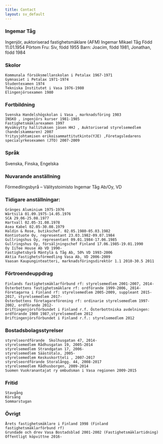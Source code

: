```yaml
---
title: Contact
layout: sv_default
---
```


### Ingemar Tåg

Ingenjör, auktoriserad fastighetsmäklare (AFM) Ingemar Mikael Tåg
Född 11.01.1954 Pörtom
Fru: Siv, född 1955
Barn: Joacim, född 1981, Jonathan, född 1984

### Skolor

    Kommunala försöksmellanskolan i Petalax 1967-1971
    Gymnasiet i Petalax 1971-1974
    Studentexamen 1974
    Tekniska Institutet i Vasa 1976-1980
    Elingenjörsexamen 1980

### Fortbildning

    Svenska Handelshögskolan i Vasa , marknadsföring 1983
    INSKO , ingenjörs kurser 1981-1985
    Fastighetsmäklarexamen 1997
    Hyväksytty hallituksen jäsen HHJ , Auktoriserad styrelsemedlem (handelskammaren) 2007
    Yritysjohtamisen erikoisammattitutkinto(YJE) ,Företagsledarens specialyrkesexamen (JTO) 2007-2009

### Språk

Svenska, Finska, Engelska

### Nuvarande anställning

Förmedlingsbyrå – Välitystoimisto Ingemar Tåg Ab/Oy, VD

### Tidigare anställningar:

    Gränges Aluminium 1975-1976
    Wärtsilä 01.09.1975-14.05.1976
    SCA 29.06-25.08.1977
    Hartvall 02.05-31.08.1978
    Asea Kabel 02.05-30.08.1979
    Haldin & Rose, butikschef. 02.05.1980-05.03.1982
    Kontiotuote Oy, representant 23.03.1982-09.07.1984
    Gullringshus Oy, representant 09.01.1984-17.06.1985
    Gullringshus Oy, försäljningschef Finland 17.06.1985-19.01.1990
    Oy IiTee House Ab VD 1990-
    Fastighetsbyrå Mäntylä & Tåg Ab, 50% VD 1993-2006
    Aktia Fastighetsförmedling Vasa Ab, VD 2006-2009
    Vaasan Kaupunginteatteri, marknadsföringsdirektör 1.1 2010-30.5 2011

### Förtroendeuppdrag

    Finlands fastighetsmäklarförbund rf: styrelsemedlem 2001-2007, 2014-
    Österbottens fastighetsmäklare rf: ordförande 1999-2006, 2014-
    Företagarna i Finland rf: styrelsemedlem 2005-2009, suppleant 2015-2017, styrelsemedlem 2017-
    Österbottens företagareförening rf: ordinarie styrelsemedlem 1997-2002, ordförande 2012-
    Driftingenjörsförbundet i Finland r.f. Österbottniska avdelningen: ordförande 1980 1987,styrelsemedlem 2012
    Driftingenjörsförbundet i Finland r.f.: styrelsemedlem 2012

### Bostadsbolagsstyrelser

    styrelseordförande  Skolhusgatan 47, 2014-
    styrelsemedlem Rådhusgatan 19, 2005-2014
    styrelsemedlem Strandgatan 17, 2006-
    styrelsemedlem Säästötalo, 2005-
    styrelsemedlem Keskuskortteli , 2007-2017
    styrelseordförande Storalångg. 44, 2008-2017
    styrelsemedlem Rådhusborgen, 2009-2014
    Suomen Vuokranantajat ry ombudsman i Vasa regionen 2009-2015

### Fritid

    Stavgång
    Körsång
    Sommarstugan

### Övrigt

    Årets fastighetsmäklare i Finland 1998 (Finland fastighetsmäklarförbund rf)
    Grundade och drev Vasa Bostadsblad 2001-2002 (Fastighetsmäklartidning)
    Offentligt köpvittne 2016-

